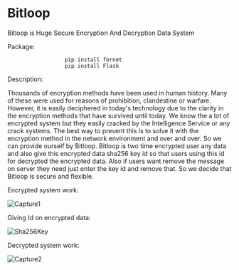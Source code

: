 # Bitloop
Bitloop is Huge Secure Encryption And Decryption Data System 

Package:

                      pip install fernet
                      pip install Flask

Description:



Thousands of encryption methods have been used in human history. Many of these were used for reasons of prohibition, clandestine or warfare. However, it is easily deciphered in today's technology due to the clarity in the encryption methods that have survived until today. We know the a lot of encrypted system but they easily cracked by the Intelligence Service or any crack systems.  The best way to prevent this is to solve it with the encryption method in the network environment and over and over.  So we can provide ourself by Bitloop. Bitloop is two time encrypted user any data and also give this encrypted data sha256 key id so that users using this id for decrypted the encrypted data. Also if users want remove the message on server they need just enter the key id and remove that. So we decide that  Bitloop is secure and flexible.


Encrypted system work:


![Capture1](https://user-images.githubusercontent.com/75094927/151983645-55cf5956-01c9-462d-b9e7-d5fedbf9f7db.PNG)



Giving Id on encrypted data:


![Sha256Key](https://user-images.githubusercontent.com/75094927/151983792-bdbd44b7-d5c5-4446-9dbb-3241c60ff198.png)




Decrypted system work:

![Capture2](https://user-images.githubusercontent.com/75094927/151983804-b16589a4-b3a0-48db-aff4-7ac8cbfeeee5.PNG)

















